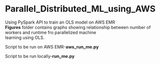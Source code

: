# Parallel_Distributed_ML_using_AWS
Using PySpark API to train an OLS model on AWS EMR  
**Figures** folder contains graphs showing relationship between number of workers and runtime fro parallelized machine  
learning using OLS.
  
Script to be run on AWS EMR-**aws_run_me.py**  
  
Script to be run locally-**run_me.py**

